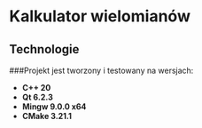 # Kalkulator wielomianów
## Technologie
###Projekt jest tworzony i testowany na wersjach:
* **C++ 20**
* **Qt 6.2.3**
* **Mingw 9.0.0 x64**
* **CMake 3.21.1**